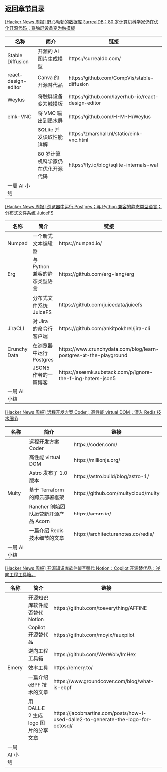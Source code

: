 ## [返回章节目录](../2022Q3-Hacker-News.md)


[[Hacker News 周报] 野心勃勃的数据库 SurrealDB；80
岁计算机科学家仍在优化开源代码；将触屏设备变为触摸板](https://www.bilibili.com/video/BV1qa411G7kd)

<table>
  <theader>
    <th>名称</th>
    <th>简介</th>
    <th>链接</th>
  </theader><tbody>
    <tr>
      <td>Stable Diffusion</td>
      <td>开源的 AI 图片生成模型</td>
      <td>https://surrealdb.com/</td>
    </tr><tr>
      <td>react-design-editor</td>
      <td>Canva 的开源替代品</td>
      <td>https://github.com/CompVis/stable-diffusion</td>
    </tr><tr>
      <td>Weylus</td>
      <td>将触屏设备变为触摸板</td>
      <td>https://github.com/layerhub-io/react-design-editor</td>
    </tr><tr>
      <td>eInk-VNC</td>
      <td>将 VMC 输出到墨水屏</td>
      <td>https://github.com/H-M-H/Weylus</td>
    </tr><tr>
      <td></td>
      <td>SQLite 并发读取性能详解</td>
      <td>https://zmarshall.nl/static/eink-vnc.html</td>
    </tr><tr>
      <td></td>
      <td>80 岁计算机科学家仍在优化开源代码</td>
      <td>https://fly.io/blog/sqlite-internals-wal</td>
    </tr><tr>
      <td>一周 AI 小结</td>
      <td></td>
      <td></td>
    </tr>
  </tbody>
</table>

[[Hacker News 周报] 浏览器中运行 Postgres；与 Python 兼容的静态类型语言；分布式文件系统
JuiceFS](https://www.bilibili.com/video/BV1bg411r7Fg)

<table>
  <theader>
    <th>名称</th>
    <th>简介</th>
    <th>链接</th>
  </theader><tbody>
    <tr>
      <td>Numpad</td>
      <td>一个新式文本编辑器</td>
      <td>https://numpad.io/</td>
    </tr><tr>
      <td>Erg</td>
      <td>与 Python 兼容的静态类型语言</td>
      <td>https://github.com/erg-lang/erg</td>
    </tr><tr>
      <td></td>
      <td>分布式文件系统 JuiceFS</td>
      <td>https://github.com/juicedata/juicefs</td>
    </tr><tr>
      <td>JiraCLI</td>
      <td>对 Jira 的命令行客户端</td>
      <td>https://github.com/ankitpokhrel/jira-cli</td>
    </tr><tr>
      <td>Crunchy Data</td>
      <td>在浏览器中运行 Postgres</td>
      <td>https://www.crunchydata.com/blog/learn-postgres-at-the-playground</td>
    </tr><tr>
      <td></td>
      <td>JSON5 作者的一篇博客</td>
      <td>https://aseemk.substack.com/p/ignore-the-f-ing-haters-json5</td>
    </tr><tr>
      <td>一周 AI 小结</td>
      <td></td>
      <td></td>
    </tr>
  </tbody>
</table>

[[Hacker News 周报] 远程开发方案 Coder；高性能 virtual DOM；深入 Redis
技术细节](https://www.bilibili.com/video/BV1UB4y1t7cW)

<table>
  <theader>
    <th>名称</th>
    <th>简介</th>
    <th>链接</th>
  </theader><tbody>
    <tr>
      <td></td>
      <td>远程开发方案 Coder</td>
      <td>https://coder.com/</td>
    </tr><tr>
      <td></td>
      <td>高性能 virtual DOM</td>
      <td>https://millionjs.org/</td>
    </tr><tr>
      <td></td>
      <td>Astro 发布了 1.0 版本</td>
      <td>https://astro.build/blog/astro-1/</td>
    </tr><tr>
      <td>Multy</td>
      <td>基于 Terraform 的跨云部署框架</td>
      <td>https://github.com/multycloud/multy</td>
    </tr><tr>
      <td></td>
      <td>Rancher 创始团队运营新开源产品 Acorn</td>
      <td>https://acorn.io/</td>
    </tr><tr>
      <td></td>
      <td>一篇介绍 Redis 技术细节的文章</td>
      <td>https://architecturenotes.co/redis/</td>
    </tr><tr>
      <td>一周 AI 小结</td>
      <td></td>
      <td></td>
    </tr>
  </tbody>
</table>

[[Hacker News 周报] 开源知识库软件能否替代 Notion；Copilot
开源替代品；逆向工程工具箱。](https://www.bilibili.com/video/BV1VN4y1j7Pd)

<table>
  <theader>
    <th>名称</th>
    <th>简介</th>
    <th>链接</th>
  </theader><tbody>
    <tr>
      <td></td>
      <td>开源知识库软件能否替代 Notion</td>
      <td>https://github.com/toeverything/AFFiNE</td>
    </tr><tr>
      <td></td>
      <td>Copilot 开源替代品</td>
      <td>https://github.com/moyix/fauxpilot</td>
    </tr><tr>
      <td></td>
      <td>逆向工程工具箱</td>
      <td>https://github.com/WerWolv/ImHex</td>
    </tr><tr>
      <td>Emery</td>
      <td>效率工具</td>
      <td>https://emery.to/</td>
    </tr><tr>
      <td></td>
      <td>一篇介绍 eBPF 技术的文章</td>
      <td>https://www.groundcover.com/blog/what-is-ebpf</td>
    </tr><tr>
      <td></td>
      <td>用 DALL·E 2 生成 logo 图片的分享文章</td>
      <td>https://jacobmartins.com/posts/how-i-used-dalle2-to-generate-the-logo-for-octosql/</td>
    </tr><tr>
      <td>一周 AI 小结</td>
      <td></td>
      <td></td>
    </tr>
  </tbody>
</table>